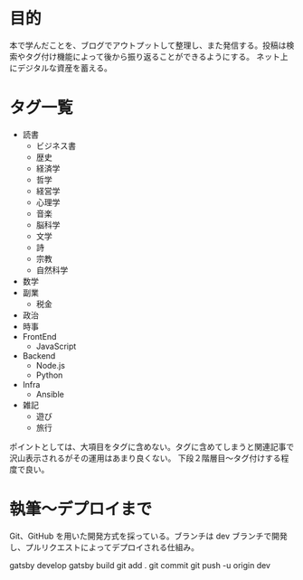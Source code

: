 # 目的

本で学んだことを、ブログでアウトプットして整理し、また発信する。投稿は検索やタグ付け機能によって後から振り返ることができるようにする。
ネット上にデジタルな資産を蓄える。

# タグ一覧

- 読書
  - ビジネス書
  - 歴史
  - 経済学
  - 哲学
  - 経営学
  - 心理学
  - 音楽
  - 脳科学
  - 文学
  - 詩
  - 宗教
  - 自然科学
- 数学
- 副業
  - 税金
- 政治
- 時事
- FrontEnd
  - JavaScript
- Backend
  - Node.js
  - Python
- Infra
  - Ansible
- 雑記
  - 遊び
  - 旅行

ポイントとしては、大項目をタグに含めない。タグに含めてしまうと関連記事で沢山表示されるがその運用はあまり良くない。
下段２階層目～タグ付けする程度で良い。

# 執筆～デプロイまで

Git、GitHub を用いた開発方式を採っている。ブランチは dev ブランチで開発し、プルリクエストによってデプロイされる仕組み。

gatsby develop
gatsby build
git add .
git commit
git push -u origin dev
